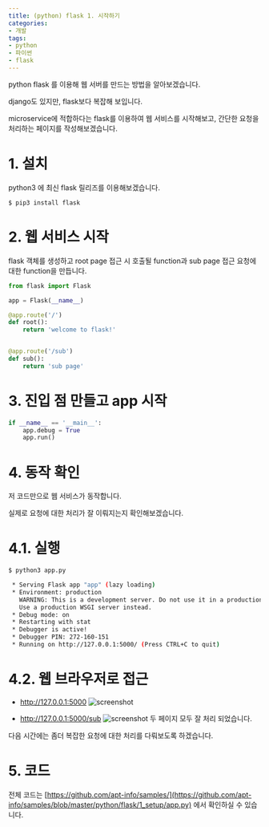 ```yaml
---
title: (python) flask 1. 시작하기
categories:
- 개발
tags:
- python
- 파이썬
- flask
---
```


python flask 를 이용해 웹 서버를 만드는 방법을 알아보겠습니다.

django도 있지만, flask보다 복잡해 보입니다.

microservice에 적합하다는 flask를 이용하여 웹 서비스를 시작해보고, 간단한 요청을 처리하는 페이지를 작성해보겠습니다.

# 1. 설치

python3 에 최신 flask 릴리즈를 이용해보겠습니다.

```console
$ pip3 install flask
```

# 2. 웹 서비스 시작

flask 객체를 생성하고 root page 접근 시 호출될 function과 sub page 접근 요청에 대한 function을 만듭니다.

```python
from flask import Flask

app = Flask(__name__)

@app.route('/')
def root():
    return 'welcome to flask!'


@app.route('/sub')
def sub():
    return 'sub page'
```

# 3. 진입 점 만들고 app 시작

```python
if __name__ == '__main__':
    app.debug = True
    app.run()
```

# 4. 동작 확인

저 코드만으로 웹 서비스가 동작합니다.

실제로 요청에 대한 처리가 잘 이뤄지는지 확인해보겠습니다.


# 4.1. 실행

```bash
$ python3 app.py

 * Serving Flask app "app" (lazy loading)
 * Environment: production
   WARNING: This is a development server. Do not use it in a production deployment.
   Use a production WSGI server instead.
 * Debug mode: on
 * Restarting with stat
 * Debugger is active!
 * Debugger PIN: 272-160-151
 * Running on http://127.0.0.1:5000/ (Press CTRL+C to quit)
```

# 4.2. 웹 브라우저로 접근

- http://127.0.0.1:5000
![screenshot](https://apt-info.github.io/images/2019-09-10-python-flask/1.png)

- http://127.0.0.1:5000/sub
![screenshot](https://apt-info.github.io/images/2019-09-10-python-flask/2.png)
두 페이지 모두 잘 처리 되었습니다.

다음 시간에는 좀더 복잡한 요청에 대한 처리를 다뤄보도록 하겠습니다.

# 5. 코드

전체 코드는 [https://github.com/apt-info/samples/](https://github.com/apt-info/samples/blob/master/python/flask/1_setup/app.py) 에서 확인하실 수 있습니다.
